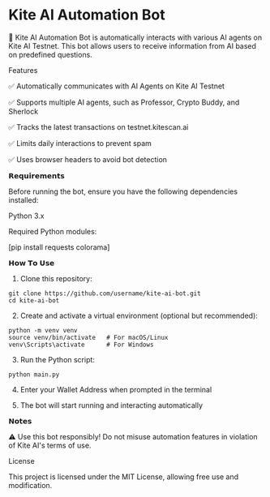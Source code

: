 # Kite AI Automation Bot
🚀 Kite AI Automation Bot is  automatically interacts with various AI agents on Kite AI Testnet. This bot allows users to receive information from AI based on predefined questions.


Features

✅ Automatically communicates with AI Agents on Kite AI Testnet

✅ Supports multiple AI agents, such as Professor, Crypto Buddy, and Sherlock

✅ Tracks the latest transactions on testnet.kitescan.ai

✅ Limits daily interactions to prevent spam

✅ Uses browser headers to avoid bot detection

𝗥𝗲𝗾𝘂𝗶𝗿𝗲𝗺𝗲𝗻𝘁𝘀

Before running the bot, ensure you have the following dependencies installed:

Python 3.x

Required Python modules:

[pip install requests colorama]


𝗛𝗼𝘄 𝗧𝗼 𝗨𝘀𝗲

1. Clone this repository:
```
git clone https://github.com/username/kite-ai-bot.git
cd kite-ai-bot
```

2. Create and activate a virtual environment (optional but recommended):
```
python -m venv venv
source venv/bin/activate   # For macOS/Linux
venv\Scripts\activate      # For Windows
```

3. Run the Python script:
```
python main.py
```

4. Enter your Wallet Address when prompted in the terminal


5. The bot will start running and interacting automatically


𝗡𝗼𝘁𝗲𝘀

⚠️ Use this bot responsibly! Do not misuse automation features in violation of Kite AI's terms of use.

License

This project is licensed under the MIT License, allowing free use and modification.
